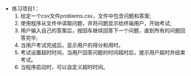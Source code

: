 - 练习项目1：
  1. 给定一个csv文件problems.csv，文件中包含问题和答案;
  2. 使用程序从文件中读取问题，并将问题显示给终端用户，开始考试;
  3. 用户输入自己的答案后，按回车继续回答下一个问题，直到所有的问题回答完毕;
  4. 当用户考试完成后，显示用户的得分和用时。
  5. 考试设置超时时间，当用户回答问题的时间超时后，提示用户超时并结束考试。
  6. 当程序启动时，可以自定义超时时间。